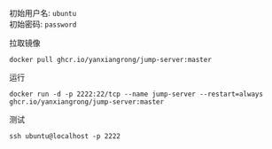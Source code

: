 初始用户名: `ubuntu`  
初始密码: `password`

拉取镜像
```shell
docker pull ghcr.io/yanxiangrong/jump-server:master
```

运行
```shell
docker run -d -p 2222:22/tcp --name jump-server --restart=always ghcr.io/yanxiangrong/jump-server:master
```

测试
```shell
ssh ubuntu@localhost -p 2222
```
